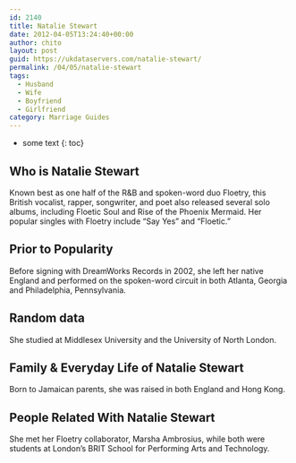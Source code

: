 ```yaml
---
id: 2140
title: Natalie Stewart
date: 2012-04-05T13:24:40+00:00
author: chito
layout: post
guid: https://ukdataservers.com/natalie-stewart/
permalink: /04/05/natalie-stewart
tags:
  - Husband
  - Wife
  - Boyfriend
  - Girlfriend
category: Marriage Guides
---
```


* some text
{: toc}
          
          
## Who is  Natalie Stewart
                  
                  
                  
Known best as one half of the R&B and spoken-word duo Floetry, this British vocalist, rapper, songwriter, and poet also released several solo albums, including Floetic Soul and Rise of the Phoenix Mermaid. Her popular singles with Floetry include &#8220;Say Yes&#8221; and &#8220;Floetic.&#8221;
                  
                
                
                
## Prior to Popularity 
                  
                  
                  
Before signing with DreamWorks Records in 2002, she left her native England and performed on the spoken-word circuit in both Atlanta, Georgia and Philadelphia, Pennsylvania.
                  
                
                
                
## Random data 
                  
                  
                  
She studied at Middlesex University and the University of North London.
                  
                
                
                
## Family & Everyday Life of Natalie Stewart
                  
                  
                  
Born to Jamaican parents, she was raised in both England and Hong Kong.
                  
                
                
                
## People Related With  Natalie Stewart
                  
                  
                  
She met her Floetry collaborator, Marsha Ambrosius, while both were students at London&#8217;s BRIT School for Performing Arts and Technology.
                  
                
              
            
          
          
          
    
    
  
